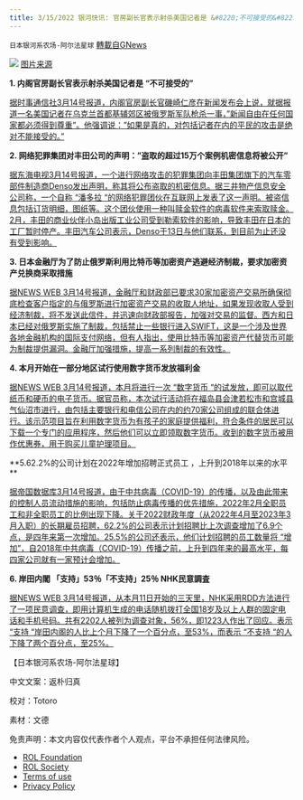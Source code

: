 ```yaml
---
title: 3/15/2022 银河快讯: 官房副长官表示射杀美国记者是 &#8220;不可接受的&#8221;;网络犯罪集团对丰田公司的声明：&#8221;盗取的超过15万个案例机密信息将被公开&#8221;
---
```

`日本银河系农场-阿尔法星球` [轉載自GNews](https://gnews.org/zh-hans/2165746/)

![](https://assets.gnews.org/wp-content/uploads/2022/03/Screen-Shot-2022-03-14-at-8.19.49-PM.png)
[图片来源](https://news.yahoo.co.jp/articles/b90394c1d00e16e484703b51a7d26f6d6917ce51/images/000)

**1. 内阁官房副长官表示射杀美国记者是 “不可接受的”**

[据时事通信社3月14号报道，内阁官房副长官磯崎仁彦在新闻发布会上说，就据报道一名美国记者在乌克兰首都基辅郊区被俄罗斯军队枪杀一事，”新闻自由在任何国家都必须得到尊重”。他强调说：”如果是真的，对包括记者在内的平民的攻击是绝对不能接受的。”](https://news.yahoo.co.jp/articles/28440812b6202eb5cc171882e8665b500371123a)

**2. 网络犯罪集团对丰田公司的声明：”盗取的超过15万个案例机密信息将被公开”**

[据东海电视3月14号报道，一个进行网络攻击的犯罪集团向丰田集团旗下的汽车零部件制造商Denso发出声明，称其将公布盗取的机密信息。据三井物产信息安全公司称，一个自称 “潘多拉 “的网络犯罪团伙在互联网上发表了这一声明。被盗信息包括订货明细，图纸等。这个团伙使用一种叫赎金软件的病毒软件来索取赎金。2月，丰田的商业伙伴小岛出版工业公司受到勒索软件的影响，导致丰田在日本的工厂暂时停产。丰田汽车公司表示，Denso于13日与他们联系，到目前为止还没有受到影响。](https://news.yahoo.co.jp/articles/acba83c77d4b28a7cd59d8c329ed72c1487ceeba)

**3. 日本金融厅为了防止俄罗斯利用比特币等加密资产逃避经济制裁，要求加密资产兑换商采取措施**

[据NEWS WEB 3月14号报道，金融厅和财政部已要求30家加密资产交易所确保彻底检查客户指定的与俄罗斯进行加密资产交易的收取人地址，如果发现收取人受到经济制裁，将不发送此信件，并迅速向财政部报告，加强对交易的监督。西方和日本已经对俄罗斯实施了制裁，包括禁止一些银行进入SWIFT，这是一个涉及世界各地金融机构的国际支付网络，但有人指出，使用比特币等加密资产代替货币可能为制裁提供漏洞。金融厅加强措施，提高一系列制裁的有效性。](https://www3.nhk.or.jp/news/html/20220314/k10013530621000.html?utm_int=news-business_contents_news-main_004)

**4. 本月开始在一部分地区试行使用数字货币发放福利金**

[据NEWS WEB 3月14号报道，本月将进行一次 “数字货币 “的试发放，即可以取代纸币和硬币的电子货币。据官员称，本次试行活动将在福岛县会津若松市和宫城县气仙沼市进行，由包括主要银行和电信公司在内的约70家公司组成的联合体进行。该示范项目旨在利用数字货币为有孩子的家庭提供福利，符合条件的居民可以下载一个专门的应用程序，然后他们可以立即领取数字货币。收到的数字货币被用作优惠券，用于购买儿童护理项目。](https://www3.nhk.or.jp/news/html/20220314/k10013529891000.html?utm_int=news-business_contents_list-items_010)

**5.62.2%的公司计划在2022年增加招聘正式员工 ，上升到2018年以来的水平 **

[据帝国数据库3月14号报道，由于中共病毒（COVID-19）的传播，以及由此带来的控制人员流动措施的影响，包括防止病毒传播的优先措施，2022年2月全职员工和非全职员工的比例出现下降。关于2022财政年度（从2022年4月至2023年3月入职）的长期雇员招聘，62.2%的公司表示计划招聘比上次调查增加了6.9个点，是四年来第一次增加。25.5%的公司还表示，他们计划招聘的员工数量将 “增加”，自2018年中共病毒（COVID-19）传播之前，上升到四年来的最高水平，每四家公司就有一家预计会增加。](https://news.yahoo.co.jp/articles/25d75e32cb61de0f4f9c70d2044554bf46d73fdf)

**6. 岸田内閣 「支持」53％「不支持」25％ NHK民意調査**

[据NEWS WEB 3月14号报道，从本月11日开始的三天里，NHK采用RDD方法进行了一项民意调查，即用计算机生成的电话随机拨打全国18岁及以上人群的固定电话和手机号码。共有2202人被列为调查对象，56%，即1223人作出了回应。表示 “支持 “岸田内阁的人比上个月下降了一个百分点，至53%，而表示 “不支持 “的人下降了两个百分点，至25%。](https://www3.nhk.or.jp/news/html/20220314/k10013530451000.html)

【日本银河系农场-阿尔法星球】

中文文案：返朴归真

校对：Totoro

素材：文德

 

免责声明：本文内容仅代表作者个人观点，平台不承担任何法律风险。

- [ROL Foundation](https://rolfoundation.org/)
- [ROL Society](https://rolsociety.org/)
- [Terms of use](https://gnews.org/terms-of-use-3/)
- [Privacy Policy](https://gnews.org/privacy-policy/)
